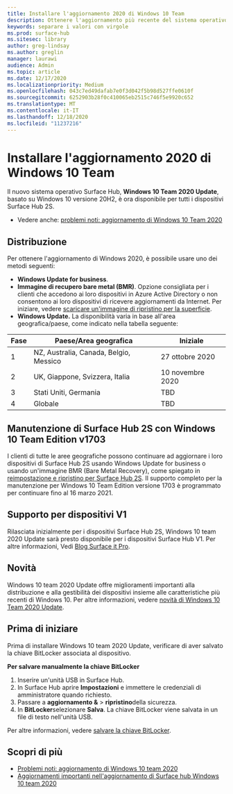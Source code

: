 ```yaml
---
title: Installare l'aggiornamento 2020 di Windows 10 Team
description: Ottenere l'aggiornamento più recente del sistema operativo Surface Hub, Windows 10 team 2020 Update.
keywords: separare i valori con virgole
ms.prod: surface-hub
ms.sitesec: library
author: greg-lindsay
ms.author: greglin
manager: laurawi
audience: Admin
ms.topic: article
ms.date: 12/17/2020
ms.localizationpriority: Medium
ms.openlocfilehash: 043c7ed49dafab7e0f3d042f5b98d527ffe0610f
ms.sourcegitcommit: 6252903b28f0c410065eb2515c746f5e9920c652
ms.translationtype: MT
ms.contentlocale: it-IT
ms.lasthandoff: 12/18/2020
ms.locfileid: "11237216"
---
```

# Installare l'aggiornamento 2020 di Windows 10 Team 

Il nuovo sistema operativo Surface Hub, **Windows 10 Team 2020 Update**, basato su Windows 10 versione 20H2, è ora disponibile per tutti i dispositivi Surface Hub 2S.  

- Vedere anche: [problemi noti: aggiornamento di Windows 10 Team 2020](surface-hub-2020-update.md)

## Distribuzione

Per ottenere l'aggiornamento di Windows 2020, è possibile usare uno dei metodi seguenti:

- **Windows Update for business**.
- **Immagine di recupero bare metal (BMR)**. Opzione consigliata per i clienti che accedono ai loro dispositivi in Azure Active Directory o non consentono ai loro dispositivi di ricevere aggiornamenti da Internet. Per iniziare, vedere [scaricare un'immagine di ripristino per la superficie](https://support.microsoft.com/surfacerecoveryimage).
- **Windows Update.** La disponibilità varia in base all'area geografica/paese, come indicato nella tabella seguente:

| Fase | Paese/Area geografica                         | Iniziale          |
| ----- | -------------------------------------- | ----------------- |
| 1     | NZ, Australia, Canada, Belgio, Messico | 27 ottobre 2020  |
| 2     | UK, Giappone, Svizzera, Italia          | 10 novembre 2020 |
| 3     | Stati Uniti, Germania                            | TBD |
| 4     | Globale                                 | TBD  |

## Manutenzione di Surface Hub 2S con Windows 10 Team Edition v1703 

I clienti di tutte le aree geografiche possono continuare ad aggiornare i loro dispositivi di Surface Hub 2S usando Windows Update for business o usando un'immagine BMR (Bare Metal Recovery), come spiegato in [reimpostazione e ripristino per Surface Hub 2S](surface-hub-2s-recover-reset.md). Il supporto completo per la manutenzione per Windows 10 Team Edition versione 1703 è programmato per continuare fino al 16 marzo 2021.


## Supporto per dispositivi V1 

Rilasciata inizialmente per i dispositivi Surface Hub 2S, Windows 10 team 2020 Update sarà presto disponibile per i dispositivi Surface Hub V1. Per altre informazioni, Vedi [Blog Surface it Pro](https://techcommunity.microsoft.com/t5/surface-it-pro-blog/surface-hub-windows-10-team-2020-update-available-october-27/ba-p/1810739).
 
## Novità

Windows 10 team 2020 Update offre miglioramenti importanti alla distribuzione e alla gestibilità dei dispositivi insieme alle caratteristiche più recenti di Windows 10. Per altre informazioni, vedere [novità di Windows 10 Team 2020 Update](surface-hub-2020-update-whats-new.md).
 
## Prima di iniziare

Prima di installare Windows 10 team 2020 Update, verificare di aver salvato la chiave BitLocker associata al dispositivo. 

**Per salvare manualmente la chiave BitLocker**

1. Inserire un'unità USB in Surface Hub.
2. In Surface Hub aprire **Impostazioni** e immettere le credenziali di amministratore quando richiesto.
3. Passare a **aggiornamento &**  >  **ripristino**della sicurezza.
4. In **BitLocker**selezionare **Salva**. La chiave BitLocker viene salvata in un file di testo nell'unità USB.

Per altre informazioni, vedere [salvare la chiave BitLocker](save-bitlocker-key-surface-hub.md).

## Scopri di più

- [Problemi noti: aggiornamento di Windows 10 team 2020](surface-hub-2020-update.md)
- [Aggiornamenti importanti nell'aggiornamento di Surface hub Windows 10 team 2020](https://techcommunity.microsoft.com/t5/surface-it-pro-blog/important-updates-on-the-surface-hub-windows-10-team-2020-update/ba-p/1960897)
